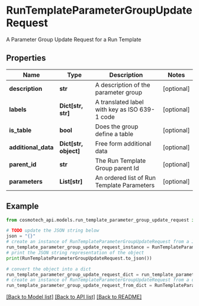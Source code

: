 # RunTemplateParameterGroupUpdateRequest

A Parameter Group Update Request for a Run Template

## Properties

Name | Type | Description | Notes
------------ | ------------- | ------------- | -------------
**description** | **str** | A description of the parameter group | [optional] 
**labels** | **Dict[str, str]** | A translated label with key as ISO 639-1 code | [optional] 
**is_table** | **bool** | Does the group define a table | [optional] 
**additional_data** | **Dict[str, object]** | Free form additional data | [optional] 
**parent_id** | **str** | The Run Template Group parent Id | [optional] 
**parameters** | **List[str]** | An ordered list of Run Template Parameters | [optional] 

## Example

```python
from cosmotech_api.models.run_template_parameter_group_update_request import RunTemplateParameterGroupUpdateRequest

# TODO update the JSON string below
json = "{}"
# create an instance of RunTemplateParameterGroupUpdateRequest from a JSON string
run_template_parameter_group_update_request_instance = RunTemplateParameterGroupUpdateRequest.from_json(json)
# print the JSON string representation of the object
print(RunTemplateParameterGroupUpdateRequest.to_json())

# convert the object into a dict
run_template_parameter_group_update_request_dict = run_template_parameter_group_update_request_instance.to_dict()
# create an instance of RunTemplateParameterGroupUpdateRequest from a dict
run_template_parameter_group_update_request_from_dict = RunTemplateParameterGroupUpdateRequest.from_dict(run_template_parameter_group_update_request_dict)
```
[[Back to Model list]](../README.md#documentation-for-models) [[Back to API list]](../README.md#documentation-for-api-endpoints) [[Back to README]](../README.md)



